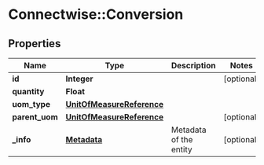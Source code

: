 # Connectwise::Conversion

## Properties
Name | Type | Description | Notes
------------ | ------------- | ------------- | -------------
**id** | **Integer** |  | [optional] 
**quantity** | **Float** |  | 
**uom_type** | [**UnitOfMeasureReference**](UnitOfMeasureReference.md) |  | 
**parent_uom** | [**UnitOfMeasureReference**](UnitOfMeasureReference.md) |  | [optional] 
**_info** | [**Metadata**](Metadata.md) | Metadata of the entity | [optional] 



